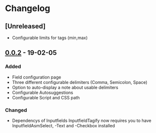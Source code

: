 # Changelog
## [Unreleased]
+ Configurable limits for tags (min,max)

## [0.0.2] - 19-02-05
### Added
+ Field configuration page
+ Three different configurable delimiters (Comma, Semicolon, Space)
+ Option to auto-display a note about usable delimiters
+ Configurable Autosuggestions
+ Configurable Script and CSS path

### Changed
* Dependencys of Inputfields
  InputfieldTagify now requires you to have InputfieldAsmSelect, -Text and -Checkbox installed

[0.0.2]: https://github.com/Sebi2020/InputfieldTagify/compare/v0.0.1-pre...v0.0.2